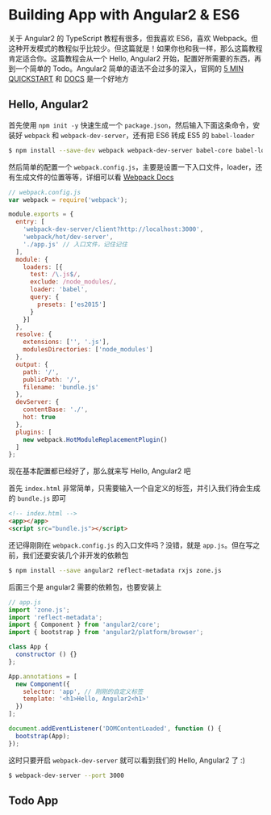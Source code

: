 # Building App with Angular2 & ES6

关于 Angular2 的 TypeScript 教程有很多，但我喜欢 ES6，喜欢 Webpack。但这种开发模式的教程似乎比较少。但这篇就是！如果你也和我一样，那么这篇教程肯定适合你。这篇教程会从一个 Hello, Angular2 开始，配置好所需要的东西，再到一个简单的 Todo。Angular2 简单的语法不会过多的深入，官网的 [5 MIN QUICKSTART](https://angular.io/docs/js/latest/quickstart.html) 和 [DOCS](https://angular.io/docs/ts/latest/guide/) 是一个好地方

## Hello, Angular2

首先使用 `npm init -y` 快速生成一个 `package.json`，然后输入下面这条命令，安装好 `webpack` 和 `webpack-dev-server`，还有把 ES6 转成 ES5 的 `babel-loader`

```bash
$ npm install --save-dev webpack webpack-dev-server babel-core babel-loader babel-preset-es2015
```

然后简单的配置一个 `webpack.config.js`，主要是设置一下入口文件，loader，还有生成文件的位置等等，详细可以看 [Webpack Docs](https://webpack.github.io/docs/)

```javascript
// webpack.config.js
var webpack = require('webpack');

module.exports = {
  entry: [
    'webpack-dev-server/client?http://localhost:3000',
    'webpack/hot/dev-server',
    './app.js' // 入口文件，记住记住
  ],
  module: {
    loaders: [{
      test: /\.js$/,
      exclude: /node_modules/,
      loader: 'babel', 
      query: {
        presets: ['es2015']
      }
    }]
  },
  resolve: {
    extensions: ['', '.js'],
    modulesDirectories: ['node_modules']
  },
  output: {
    path: '/',
    publicPath: '/',
    filename: 'bundle.js'
  },
  devServer: {
    contentBase: './',
    hot: true
  },
  plugins: [
    new webpack.HotModuleReplacementPlugin()
  ]
};
```

现在基本配置都已经好了，那么就来写 Hello, Angular2 吧

首先 `index.html` 非常简单，只需要输入一个自定义的标签，并引入我们待会生成的 `bundle.js` 即可

```html
<!-- index.html -->
<app></app>
<script src="bundle.js"></script>
```

还记得刚刚在 `webpack.config.js` 的入口文件吗？没错，就是 `app.js`。但在写之前，我们还要安装几个非开发的依赖包

```bash
$ npm install --save angular2 reflect-metadata rxjs zone.js
```

后面三个是 angular2 需要的依赖包，也要安装上

```javascript
// app.js
import 'zone.js';
import 'reflect-metadata';
import { Component } from 'angular2/core';
import { bootstrap } from 'angular2/platform/browser';

class App {
  constructor () {}
};

App.annotations = [
  new Component({
    selector: 'app', // 刚刚的自定义标签
    template: '<h1>Hello, Angular2<h1>'
  })
];

document.addEventListener('DOMContentLoaded', function () {
  bootstrap(App);
});
```

这时只要开启 `webpack-dev-server` 就可以看到我们的 Hello, Angular2 了 :)

```bash
$ webpack-dev-server --port 3000
```

## Todo App
